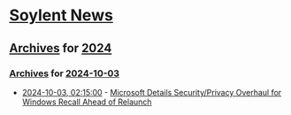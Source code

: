 # [Soylent News](../../../README.md)

## [Archives](../../index.md) for [2024](../index.md)

### [Archives](../../index.md) for [2024-10-03](index.md)

* [2024-10-03, 02:15:00](https://soylentnews.org/article.pl?sid=24/10/02/0516236&from=rss) - [Microsoft Details Security/Privacy Overhaul for Windows Recall Ahead of Relaunch](https://soylentnews.org/article.pl?sid=24/10/02/0516236&from=rss)
